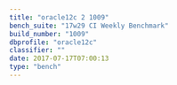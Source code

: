 ```yaml
---
title: "oracle12c 2 1009"
bench_suite: "17w29 CI Weekly Benchmark"
build_number: "1009"
dbprofile: "oracle12c"
classifier: ""
date: 2017-07-17T07:00:13
type: "bench"
---
```

